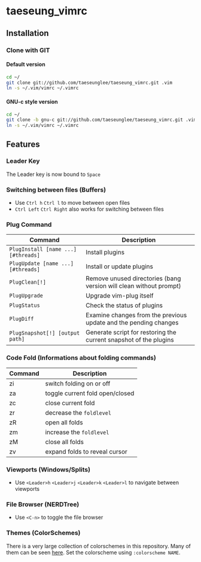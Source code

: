# taeseung_vimrc

## Installation

### Clone with GIT

#### Default version
```bash
cd ~/
git clone git://github.com/taeseunglee/taeseung_vimrc.git .vim
ln -s ~/.vim/vimrc ~/.vimrc
```

#### GNU-c style version
```bash
cd ~/
git clone -b gnu-c git://github.com/taeseunglee/taeseung_vimrc.git .vim
ln -s ~/.vim/vimrc ~/.vimrc
```


## Features
### Leader Key
The Leader key is now bound to `Space`

### Switching between files (Buffers)

* Use `Ctrl h` `Ctrl l` to move between open files
* `Ctrl Left` `Ctrl Right` also works for switching between files


### Plug Command

| Command                             | Description                                                        |
| ----------------------------------- | ------------------------------------------------------------------ |
| `PlugInstall [name ...] [#threads]` | Install plugins                                                    |
| `PlugUpdate [name ...] [#threads]`  | Install or update plugins                                          |
| `PlugClean[!]`                      | Remove unused directories (bang version will clean without prompt) |
| `PlugUpgrade`                       | Upgrade vim-plug itself                                            |
| `PlugStatus`                        | Check the status of plugins                                        |
| `PlugDiff`                          | Examine changes from the previous update and the pending changes   |
| `PlugSnapshot[!] [output path]`     | Generate script for restoring the current snapshot of the plugins  |


### Code Fold (Informations about folding commands)


| Command | Description                     |
| ------- | ------------------------------- |
| zi      | switch folding on or off        |
| za      | toggle current fold open/closed |
| zc      | close current fold              |
| zr      | decrease the `foldlevel`        |
| zR      | open all folds                  |
| zm      | increase the `foldlevel`        |
| zM      | close all folds                 |
| zv      | expand folds to reveal cursor   |

### Viewports (Windows/Splits)

* Use `<Leader>h` `<Leader>j` `<Leader>k` `<Leader>l` to navigate between viewports

### File Browser (NERDTree)

* Use `<C-n>` to toggle the file browser

### Themes (ColorSchemes)

There is a very large collection of colorschemes in this repository.
Many of them can be seen [here](http://vimcolors.com/).
Set the colorscheme using `:colorscheme NAME`.
